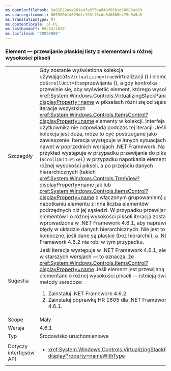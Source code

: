 ```yaml
---
ms.openlocfilehash: 3a82822aae281ea7e873ba649f05b1d68686ec69
ms.sourcegitcommit: 005980b14629dfc193ff6cdc040800bc75e0a5a5
ms.translationtype: MT
ms.contentlocale: pl-PL
ms.lasthandoff: 09/14/2019
ms.locfileid: "70997685"
---
```

### <a name="item-scrolling-a-flat-list-with-items-of-different-pixel-height"></a>Element — przewijanie płaskiej listy z elementami o różnej wysokości pikseli

|   |   |
|---|---|
|Szczegóły|Gdy zostanie wyświetlona kolekcja używająca<code>IsVirtualizing=true</code>wirtualizacji () i elementu do<code>ScrollUnit=Item</code>przewijania (), a gdy kontrolka przewinie się, aby wyświetlić element, którego wysokość <xref:System.Windows.Controls.VirtualizingStackPanel?displayProperty=name> w pikselach różni się od sąsiadów, iteracje wszystkich <xref:System.Windows.Controls.ItemsControl?displayProperty=name> elementy w kolekcji. Interfejs użytkownika nie odpowiada podczas tej iteracji; Jeśli kolekcja jest duża, może to być postrzegane jako zawieszenie. Iteracja występuje w innych sytuacjach, nawet w poprzednich wersjach .NET Framework. Na przykład występuje w przypadku przewijania do pikseli (<code>ScrollUnit=Pixel</code>) w przypadku napotkania elementu o różnej wysokości pikseli, a po przejściu danych hierarchicznych (takich <xref:System.Windows.Controls.TreeView?displayProperty=name> jak lub <xref:System.Windows.Controls.ItemsControl?displayProperty=name> z włączonym grupowaniem) po napotkaniu elementu z inna liczba elementów podrzędnych niż jej sąsiedzi. W przypadku przewijania elementów i o różnej wysokości pikseli iteracja została wprowadzona w .NET Framework 4.6.1, aby naprawić błędy w układzie danych hierarchicznych.  Nie jest to konieczne, jeśli dane są płaskie (bez hierarchii), a .NET Framework 4.6.2 nie robi w tym przypadku.|
|Sugestia|Jeśli iteracja występuje w .NET Framework 4.6.1, ale nie w starszych wersjach — to oznacza, że <xref:System.Windows.Controls.ItemsControl?displayProperty=name> Jeśli element jest przewijaną listą z elementami o różnej wysokości pikseli — istnieją dwie metody zaradcze:<ol><li>Zainstaluj .NET Framework 4.6.2.</li><li>Zainstaluj poprawkę HR 1605 dla .NET Framework 4.6.1.</li></ol>|
|Scope|Mały|
|Wersja|4.6.1|
|Typ|Środowisko uruchomieniowe|
|Dotyczy interfejsów API|<ul><li><xref:System.Windows.Controls.VirtualizingStackPanel?displayProperty=nameWithType></li></ul>|
